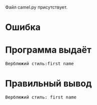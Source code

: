 Файл camel.py присутствует.
# Ошибка
# Программа выдаёт
<pre>
Верблюжий стиль:first_name
</pre>
# Правильный вывод
<pre>Верблюжий стиль: first_name
</pre>